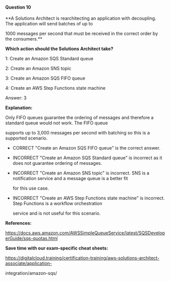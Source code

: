 #### Question  10


**A Solutions Architect is rearchitecting an application with decoupling. The application will send batches of up to

1000 messages per second that must be received in the correct order by the consumers.**


**Which action should the Solutions Architect take?**


1: Create an Amazon SQS Standard queue


2: Create an Amazon SNS topic


3: Create an Amazon SQS FIFO queue


4: Create an AWS Step Functions state machine


Answer: 3


**Explanation:**


Only FIFO queues guarantee the ordering of messages and therefore a standard queue would not work. The FIFO queue

supports up to 3,000 messages per second with batching so this is a supported scenario.


- CORRECT "Create an Amazon SQS FIFO queue" is the correct answer.


- INCORRECT "Create an Amazon SQS Standard queue" is incorrect as it does not guarantee ordering of messages.


- INCORRECT "Create an Amazon SNS topic" is incorrect. SNS is a notification service and a message queue is a better fit

  for this use case.


- INCORRECT "Create an AWS Step Functions state machine" is incorrect. Step Functions is a workflow orchestration

  service and is not useful for this scenario.


**References:**


https://docs.aws.amazon.com/AWSSimpleQueueService/latest/SQSDeveloperGuide/sqs-quotas.html


**Save time with our exam-specific cheat sheets:**


https://digitalcloud.training/certification-training/aws-solutions-architect-associate/application-

integration/amazon-sqs/

